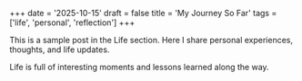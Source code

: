 +++
date = '2025-10-15'
draft = false
title = 'My Journey So Far'
tags = ['life', 'personal', 'reflection']
+++

This is a sample post in the Life section. Here I share personal experiences, thoughts, and life updates.

Life is full of interesting moments and lessons learned along the way.
